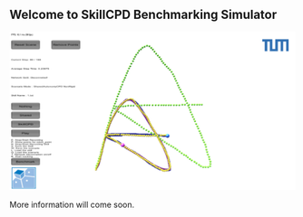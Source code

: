 ## Welcome to SkillCPD Benchmarking Simulator

![Alt text](sample2.png?raw=true "Title")

More information will come soon.
